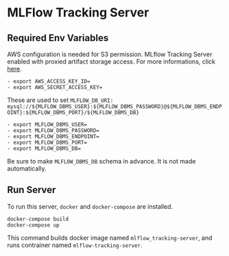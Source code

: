 # MLFlow Tracking Server

## Required Env Variables

AWS configuration is needed for S3 permission.
MLflow Tracking Server enabled with proxied artifact storage access. For more informations, click [here](https://www.mlflow.org/docs/latest/tracking.html#scenario-5-mlflow-tracking-server-enabled-with-proxied-artifact-storage-access).

    - export AWS_ACCESS_KEY_ID=
    - export AWS_SECRET_ACCESS_KEY=

These are used to set `MLFLOW_DB_URI: mysql://${MLFLOW_DBMS_USER}:${MLFLOW_DBMS_PASSWORD}@${MLFLOW_DBMS_ENDPOINT}:${MLFLOW_DBMS_PORT}/${MLFLOW_DBMS_DB}`

    - export MLFLOW_DBMS_USER=
    - export MLFLOW_DBMS_PASSWORD=
    - export MLFLOW_DBMS_ENDPOINT=
    - export MLFLOW_DBMS_PORT=
    - export MLFLOW_DBMS_DB=

Be sure to make `MLFLOW_DBMS_DB` schema in advance. It is not made automatically.

## Run Server

To run this server, `docker` and `docker-compose` are installed.

```
docker-compose build
docker-compose up
```

This command builds docker image named `mlflow_tracking-server`, and runs contrainer named `mlflow-tracking-server`.
